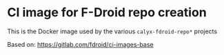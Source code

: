 # CI image for F-Droid repo creation

This is the Docker image used by the various `calyx-fdroid-repo*` projects

Based on: https://gitlab.com/fdroid/ci-images-base